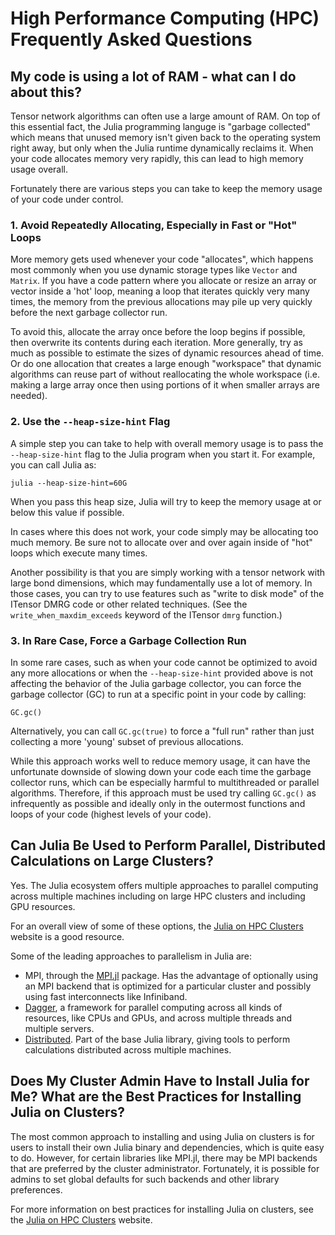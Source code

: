 # High Performance Computing (HPC) Frequently Asked Questions

## My code is using a lot of RAM - what can I do about this?

Tensor network algorithms can often use a large amount of RAM. On top
of this essential fact, the Julia programming languge is "garbage collected"
which means that unused memory isn't given back to the operating system right away, 
but only when the Julia runtime dynamically reclaims it. When your code
allocates memory very rapidly, this can lead to high memory usage overall.

Fortunately there are various steps you can take to keep the memory usage of your code under control.

### 1. Avoid Repeatedly Allocating, Especially in Fast or "Hot" Loops

More memory gets used whenever your code "allocates", which happens most commonly
when you use dynamic storage types like `Vector` and `Matrix`. If you have a code
pattern where you allocate or resize an array or vector inside a 'hot' loop, 
meaning a loop that iterates quickly very many times, the memory from the previous 
allocations may pile up very quickly before the next garbage collector run. 

To avoid this, allocate the array once before the loop begins if possible,
then overwrite its contents during each iteration. More generally, try as much as
possible to estimate the sizes of dynamic resources ahead of time. Or do one allocation
that creates a large enough "workspace" that dynamic algorithms can reuse part of without
reallocating the whole workspace (i.e. making a large array once then using portions of it
when smaller arrays are needed).

### 2. Use the `--heap-size-hint` Flag

A simple step you can take to help with overall memory usage is to pass
the `--heap-size-hint` flag to the Julia program when you start it. For example,
you can call Julia as:
```
julia --heap-size-hint=60G
```
When you pass this heap size, Julia will try to keep the memory usage at or below this
value if possible.

In cases where this does not work, your code simply may be allocating too much memory.
Be sure not to allocate over and over again inside of "hot" loops which execute many times.

Another possibility is that you are simply working with a tensor network with large 
bond dimensions, which may fundamentally use a lot of memory. In those cases, you can 
try to use features such as "write to disk mode" of the ITensor DMRG code or other related
techniques. (See the `write_when_maxdim_exceeds` keyword of the ITensor `dmrg` function.)


### 3. In Rare Case, Force a Garbage Collection Run

In some rare cases, such as when your code cannot be optimized to avoid any more allocations
or when the `--heap-size-hint` provided above is not affecting the behavior of the Julia
garbage collector, you can force the garbage collector (GC) to run at a specific point
in your code by calling:
```
GC.gc()
```
Alternatively, you can call `GC.gc(true)` to force a "full run" rather than just collecting
a more 'young' subset of previous allocations.

While this approach works well to reduce memory usage, it can have the unfortunate downside
of slowing down your code each time the garbage collector runs, which can be especially
harmful to multithreaded or parallel algorithms. Therefore, if this approach must be used
try calling `GC.gc()` as infrequently as possible and ideally only in the outermost functions
and loops of your code (highest levels of your code).


## Can Julia Be Used to Perform Parallel, Distributed Calculations on Large Clusters?

Yes. The Julia ecosystem offers multiple approaches to parallel computing across multiple
machines including on large HPC clusters and including GPU resources. 

For an overall view of some of these options, the [Julia on HPC Clusters](https://juliahpc.github.io/JuliaOnHPCClusters/) website is a good resource.

Some of the leading approaches to parallelism in Julia are:
* MPI, through the [MPI.jl](https://juliaparallel.org/MPI.jl/latest/) package. Has the advantage of optionally using an MPI backend that is optimized for a particular cluster and possibly using fast interconnects like Infiniband.
* [Dagger](https://juliaparallel.org/Dagger.jl/dev/), a framework for parallel computing across all kinds of resources, like CPUs and GPUs, and across multiple threads and multiple servers.
* [Distributed](https://docs.julialang.org/en/v1/stdlib/Distributed/). Part of the base Julia library, giving tools to perform calculations distributed across multiple machines.


## Does My Cluster Admin Have to Install Julia for Me? What are the Best Practices for Installing Julia on Clusters?

The most common approach to installing and using Julia on clusters is for users to install their own Julia binary and dependencies, which is quite easy to do. However, for certain libraries like MPI.jl, there may be MPI backends that are preferred by the cluster administrator. Fortunately, it is possible for admins to set global defaults for such backends and other library preferences.

For more information on best practices for installing Julia on clusters, see the [Julia on HPC Clusters](https://juliahpc.github.io/JuliaOnHPCClusters/) website.




